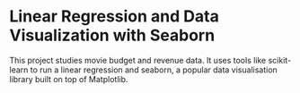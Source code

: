 # Linear Regression and Data Visualization with Seaborn

This project studies movie budget and revenue data. It uses tools like scikit-learn to run a linear regression and seaborn, a popular data visualisation library built on top of Matplotlib.